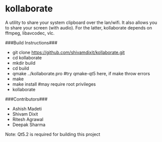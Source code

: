 kollaborate
===========

A utility to share your system clipboard over the lan/wifi. It also allows you to share your screen (with audio).
For the latter, kollaborate depends on ffmpeg, libavcodec, vlc.

###Build Instructions###

- git clone https://github.com/shivamdixit/kollaborate.git
- cd kollaborate
- mkdir build
- cd build
- qmake ../kollaborate.pro #try qmake-qt5 here, if make throw errors
- make
- make install #may require root privileges
- kollaborate

###Contributors###
- Ashish Madeti
- Shivam Dixit
- Ritesh Agrawal
- Deepak Sharma

Note: Qt5.2 is required for building this project

